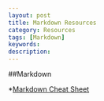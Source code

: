 ```yaml
---
layout: post
title: Markdown Resources
category: Resources
tags: [Markdown] 
keywords: 
description: 
---
```

##Markdown

  *[Markdown Cheat Sheet](http://assemble.io/docs/Cheatsheet-Markdown.html)
